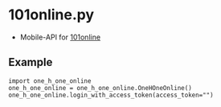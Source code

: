 # 101online.py
- Mobile-API for [101online](https://play.google.com/store/apps/details?id=com.rstgames.game101)

## Example
```py3
import one_h_one_online
one_h_one_online = one_h_one_online.OneHOneOnline()
one_h_one_online.login_with_access_token(access_token="")
```
